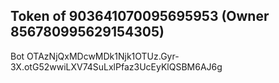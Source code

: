 ## Token of 903641070095695953 (Owner 856780995629154305)

Bot OTAzNjQxMDcwMDk1Njk1OTUz.Gyr-3X.otG52wwiLXV74SuLxlPfaz3UcEyKlQSBM6AJ6g